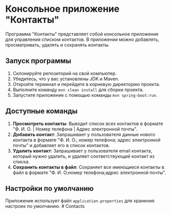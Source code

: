 # Консольное приложение "Контакты"

Программа "Контакты" представляет собой консольное приложение для управления списком контактов. В приложении можно добавлять, просматривать, удалять и сохранять контакты.

## Запуск программы

1. Склонируйте репозиторий на свой компьютер.
2. Убедитесь, что у вас установлены JDK и Maven.
3. Откройте терминал и перейдите в корневую директорию проекта.
4. Выполните команду `mvn clean install` для сборки проекта.
5. Запустите приложение с помощью команды `mvn spring-boot:run`.

## Доступные команды

1. **Просмотреть контакты**: Выводит список всех контактов в формате "Ф. И. О. | Номер телефона | Адрес электронной почты".
2. **Добавить контакт**: Запрашивает у пользователя данные нового контакта в формате "Ф. И. О.; номер телефона; адрес электронной почты" и добавляет его в список контактов.
3. **Удалить контакт**: Запрашивает у пользователя email контакта, который нужно удалить, и удаляет соответствующий контакт из списка.
4. **Сохранить контакты в файл**: Сохраняет все имеющиеся контакты в файл в формате "Ф. И. О;номер телефона;адрес электронной почты".

## Настройки по умолчанию

Приложение использует файл `application.properties` для хранения настроек по умолчанию.
#   C o n t a c t s  
 